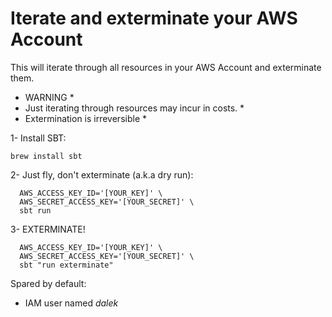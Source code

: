 # Iterate and exterminate your AWS Account

This will iterate through all resources in your AWS Account and exterminate them.

* WARNING *
* Just iterating through resources may incur in costs. *
* Extermination is irreversible *

1- Install SBT:
```
brew install sbt
```

2- Just fly, don't exterminate (a.k.a dry run): 
```
  AWS_ACCESS_KEY_ID='[YOUR_KEY]' \
  AWS_SECRET_ACCESS_KEY='[YOUR_SECRET]' \ 
  sbt run
```

3- EXTERMINATE!
```
  AWS_ACCESS_KEY_ID='[YOUR_KEY]' \
  AWS_SECRET_ACCESS_KEY='[YOUR_SECRET]' \ 
  sbt "run exterminate"
```

Spared by default:
- IAM user named *dalek* 
